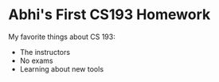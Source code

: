 # Abhi's First CS193 Homework


My favorite things about CS 193:

- The instructors 
- No exams
- Learning about new tools


